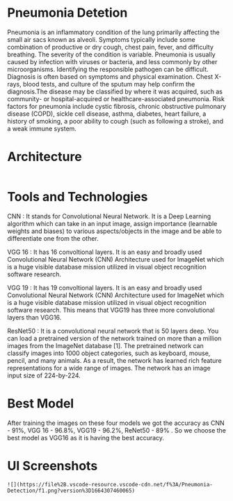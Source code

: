 # Pneumonia Detetion

Pneumonia is an inflammatory condition of the lung primarily affecting the small air sacs known as alveoli.
Symptoms typically include some combination of productive or dry cough, chest pain, fever, and difficulty breathing.
The severity of the condition is variable.
Pneumonia is usually caused by infection with viruses or bacteria, and less commonly by other 
microorganisms. 
Identifying the responsible pathogen can be difficult. Diagnosis is often based on symptoms and physical examination.
Chest X-rays, blood tests, and culture of the sputum may help confirm the diagnosis.The disease may be classified by where it was acquired, such as community- or hospital-acquired or healthcare-associated pneumonia.
Risk factors for pneumonia include cystic fibrosis, chronic obstructive pulmonary disease (COPD), sickle cell disease, asthma, diabetes, heart failure, a history of smoking, a poor ability to cough (such as following a stroke), and a weak immune system.

# Architecture 
```

```

# Tools and Technologies

CNN : It stands for Convolutional Neural Network. It is a Deep Learning algorithm which can take in an input    image, assign importance (learnable weights and biases) to various aspects/objects in the image and be able to differentiate one from the other.

VGG 16 : It has 16 convoltional layers. It is an easy and broadly used Convolutional Neural Network (CNN) Architecture used for ImageNet which is a huge visible database mission utilized in visual object recognition software research.

VGG 19 : It has 19 convoltional layers. It is an easy and broadly used Convolutional Neural Network (CNN) Architecture used for ImageNet which is a huge visible database mission utilized in visual object recognition software research. This means that VGG19 has three more convolutional layers than VGG16.

ResNet50 : It is a convolutional neural network that is 50 layers deep. You can load a pretrained version of the network trained on more than a million images from the ImageNet database [1]. The pretrained network can classify images into 1000 object categories, such as keyboard, mouse, pencil, and many animals. As a result, the network has learned rich feature representations for a wide range of images. The network has an image input size of 224-by-224.

# Best Model

After training the images on these four models we got the accuracy as CNN - 91%, VGG 16 - 96.8%, VGG19 - 96.2%, ReNet50 - 89% . So we choose the best model as VGG16 as it is having the best accuracy.

# UI Screenshots
```
![](https://file%2B.vscode-resource.vscode-cdn.net/f%3A/Pneumonia-Detection/f1.png?version%3D1664307460065)
```